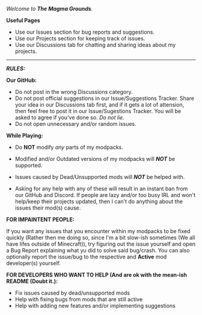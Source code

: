 *Welcome to **The Magma Grounds**.*

**Useful Pages**

* Use our Issues section for bug reports and suggestions.
* Use our Projects section for keeping track of issues.
* Use our Discussions tab for chatting and sharing ideas about my projects.

--------------------------------------------------------------------------------------------------------------------------------------------------------------------------------

***RULES:***

**Our GitHub:**
* Do not post in the wrong Discussions category.
* Do not post official suggestions in our Issue/Suggestions Tracker. Share your idea in our Discussions tab first, and if it gets a lot of attension, then feel free to post it in our Issue/Sugestions Tracker. You will be asked to agree if you've done so. *Do not lie.*
* Do not open unnecessary and/or random issues.

**While Playing:**
* Do **NOT** modify *any* parts of my modpacks.
* Modified and/or Outdated versions of my modpacks will ***NOT*** be supported.
* Issues caused by Dead/Unsupported mods will ***NOT*** be helped with.

* Asking for any help with any of these will result in an instant ban from our GitHub and Discord. If people are lazy and/or too busy IRL and won't help/keep their projects updated, then I can't do anything about the issues their mod(s) cause.

**FOR IMPAINTENT PEOPLE:**

If you want any issues that you encounter within my modpacks to be fixed quickly (Rather then me doing so, since I'm a bit slow-ish sometimes (We all have lifes outside of Minecraft)), try figuring out the issue yourself and open a Bug Report explaining what yu did to solve said bug/crash. You can also optionally report the issue/bug to the respective and **Active** mod developer(s) yourself.

**FOR DEVELOPERS WHO WANT TO HELP (And are ok with the mean-ish README (Doubt it.):**

* Fix issues caused by dead/unsupported mods
* Help with fixing bugs from mods that are still active
* Help with adding new features and/or implementing suggestions
